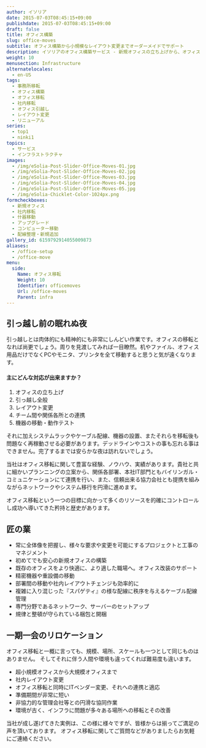 ```yaml
---
author: イソリア
date: 2015-07-03T08:45:15+09:00
publishdate: 2015-07-03T08:45:15+09:00
draft: false
title: オフィス構築
slug: office-moves
subtitle: オフィス構築から小規模なレイアウト変更までオーダーメイドでサポート
description: イソリアのオフィス構築サービス - 新規オフィスの立ち上げから、オフィスリロケーション、レイアウト変更、移転後のアフターサポートに至るまでの全サポート、ITヘッドオフィスとのバイリガルコーディネーションも対応致します。
weight: 10
menusection: Infrastructure
alternatelocales:
  - en-US
tags:
  - 事務所移転
  - オフィス構築
  - オフィス移転
  - 社内移転
  - オフィス引越し
  - レイアウト変更
  - リニューアル
series:
  - top1
  - ninki1
topics:
  - サービス
  - インフラストラクチャ
images:
  - /img/eSolia-Post-Slider-Office-Moves-01.jpg
  - /img/eSolia-Post-Slider-Office-Moves-02.jpg
  - /img/eSolia-Post-Slider-Office-Moves-03.jpg
  - /img/eSolia-Post-Slider-Office-Moves-04.jpg
  - /img/eSolia-Post-Slider-Office-Moves-05.jpg
  - /img/eSolia-Chicklet-Color-1024px.png
formcheckboxes:
  - 新規オフィス
  - 社内移転
  - 什器移動
  - アップグレード
  - コンピューター移動
  - 配線整理・新規追加
gallery_id: 6159792914055009873
aliases:
  - /office-setup
  - /office-move
menu:
  side:
    Name: オフィス移転
    Weight: 10
    Identifier: officemoves
    Url: /office-moves
    Parent: infra
---
```

## 引っ越し前の眠れぬ夜

引っ越しとは肉体的にも精神的にも非常にしんどい作業です。オフィスの移転となれば尚更でしょう。周りを見渡してみれば一目瞭然。机やファイル、オフィス用品だけでなくPCやモニタ、プリンタを全て移動すると思うと気が遠くなります。

<div class="esolia-card-panel blue darken-4 z-depth-1">
  <h4 class="center green-text text-accent-3">主にどんな対応が出来ますか？</h4>
    <ol>
      <li class="white-text">オフィスの立ち上げ</li>
      <li class="white-text">引っ越し全般</li>
      <li class="white-text">レイアウト変更</li>
      <li class="white-text">チーム間や関係各所との連携</li>
      <li class="white-text">機器の移動・動作テスト</li>
    </ol>
</div>

それに加えシステムラックやケーブル配線、機器の設置、またそれらを移転後も問題なく再稼動させる必要があります。デッドラインやコストの事も忘れる事はできません。完了するまでは安らかな夜は訪れないでしょう。

当社はオフィス移転に関して豊富な経験、ノウハウ、実績があります。貴社と共に細かいプランニングの立案から、関係各部署、本社IT部門ともバイリンガル・コミュニケーションにて連携を行い、また、信頼出来る協力会社とも提携を組みながらネットワークやシステム移行を円滑に進めます。

オフィス移転という一つの目標に向かって多くのリソースを的確にコントロールし成功へ導いてきた矜持と歴史があります。

## 匠の業

* 常に全体像を把握し、様々な要求や変更を可能にするプロジェクトと工事のマネジメント
* 初めてでも安心の新規オフィスの構築
* 既存のオフィスをより快適に、より適した職場へ。オフィス改装のサポート
* 精密機器や重設備の移動
* 部署間の移動や社内レイアウトチェンジも効率的に
* 複雑に入り混じった『スパゲティ』の様な配線に秩序を与えるケーブル配線管理
* 専門分野であるネットワーク、サーバーのセットアップ
* 規律と整頓が守られている梱包と開梱

## 一期一会のリロケーション

オフィス移転と一概に言っても、規模、場所、スケールも一つとして同じものはありません。
そしてそれに伴う人間や環境も違ってくれば難易度も違います。

* 超小規模オフィスから大規模オフィスまで
* 社内レイアウト変更
* オフィス移転と同時にITベンダー変更、それへの連携と適応
* 準備期間が非常に短い
* 非協力的な管理会社等との円滑な協同作業
* 環境が古く、インフラに問題が多々ある場所への移転とその改善

当社が成し遂げてきた実例は、この様に様々ですが、皆様からは揃ってご満足の声を頂いております。
オフィス移転に関してご質問などがありましたらお気軽にご連絡ください。
